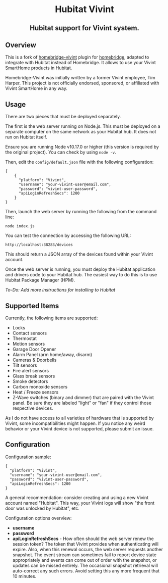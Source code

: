 <SPAN ALIGN="CENTER">

# Hubitat Vivint

## Hubitat support for Vivint system.
</SPAN>

## Overview

This is a fork of [homebridge-vivint](https://github.com/balansse/homebridge-vivint) plugin for [homebridge](https://github.com/nfarina/homebridge), adapted to integrate with Hubitat instead of Homebridge.
It allows to use your Vivint SmartHome products in Hubitat.

Homebridge-Vivint was initially written by a former Vivint employee, Tim Harper. This project is not officially endorsed, sponsored, or affiliated with Vivint SmartHome in any way.

## Usage

There are two pieces that must be deployed separately. 

The first is the web server running on Node.js. This must be deployed on a separate computer on the same network as your Hubitat hub. It does not run on Hubitat itself.

Ensure you are running Node v10.17.0 or higher (this version is required by the original project). You can check by using `node -v`.

Then, edit the `config/default.json` file with the following configuration:


```
{
    {
      "platform": "Vivint",
      "username": "your-vivint-user@email.com",
      "password": "vivint-user-password",
      "apiLoginRefreshSecs": 1200
    }
}
```

Then, launch the web server by running the following from the command line:

```
node index.js
```

You can test the connection by accessing the following URL:

```
http://localhost:38283/devices
```

This should return a JSON array of the devices found within your Vivint account.

Once the web server is running, you must deploy the Hubitat application and drivers code to your Hubitat hub. The easiest way to do this is to use Hubitat Package Manager (HPM).

*To-Do: Add more instructions for installing to Hubitat*

## Supported Items

Currently, the following items are supported:

* Locks
* Contact sensors
* Thermostat
* Motion sensors
* Garage Door Opener
* Alarm Panel (arm home/away, disarm)
* Cameras & Doorbells
* Tilt sensors
* Fire alert sensors
* Glass break sensors
* Smoke detectors
* Carbon monoxide sensors
* Heat / Freeze sensors
* Z-Wave switches (binary and dimmer) that are paired with the Vivint panel. Be sure they are labeled "light" or "fan" if they control those respective devices.

As I do not have access to all varieties of hardware that is supported by Vivint, some incompatibilities might happen. If you notice any weird behavior or your Vivint device is not supported, please submit an issue.

## Configuration

Configuration sample:

    {
      "platform": "Vivint",
      "username": "your-vivint-user@email.com",
      "password": "vivint-user-password",
      "apiLoginRefreshSecs": 1200
    }

A general recommendation: consider creating and using a new Vivint account named "Hubitat". This way, your Vivint logs will show "the front door was unlocked by Hubitat", etc.

Configuration options overview:

* **username**
* **password**
* **apiLoginRefreshSecs** - How often should the web server renew the session token? The token that Vivint provides when authenticating will expire. Also, when this renewal occurs, the web server requests another snapshot. The event stream can sometimes fail to report device state appropriately and events can come out of order with the snapshot, or updates can be missed entirely. The occasional snapshot retrieval will auto-correct any such errors. Avoid setting this any more frequent that 10 minutes.
